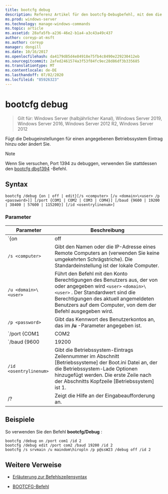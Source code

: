 ```yaml
---
title: bootcfg debug
description: Referenz Artikel für den bootcfg-Debugbefehl, mit dem die Debugeinstellungen für einen angegebenen Betriebssystem Eintrag hinzugefügt oder geändert werden.
ms.prod: windows-server
ms.technology: manage-windows-commands
ms.topic: article
ms.assetid: 28afa5fb-a236-46e2-b1a4-a3c43a49c437
author: coreyp-at-msft
ms.author: coreyp
manager: dongill
ms.date: 10/16/2017
ms.openlocfilehash: da4179d85d4e84918e75fb4c8490e229230412eb
ms.sourcegitcommit: 2afed2461574a3f53f84fc9ec28d86df3b335685
ms.translationtype: MT
ms.contentlocale: de-DE
ms.lasthandoff: 07/02/2020
ms.locfileid: "85926323"
---
```

# <a name="bootcfg-debug"></a>bootcfg debug

> Gilt für: Windows Server (halbjährlicher Kanal), Windows Server 2019, Windows Server 2016, Windows Server 2012 R2, Windows Server 2012

Fügt die Debugeinstellungen für einen angegebenen Betriebssystem Eintrag hinzu oder ändert Sie.

>[!NOTE]
> Wenn Sie versuchen, Port 1394 zu debuggen, verwenden Sie stattdessen den [bootcfg dbg1394](bootcfg-dbg1394.md) -Befehl.

## <a name="syntax"></a>Syntax

```
bootcfg /debug {on | off | edit}[/s <computer> [/u <domain>\<user> /p <password>]] [/port {COM1 | COM2 | COM3 | COM4}] [/baud {9600 | 19200 | 38400 | 57600 | 115200}] [/id <osentrylinenum>]
```

### <a name="parameters"></a>Parameter

| Parameter | Beschreibung |
| --------- | ----------- |
| `{on | off | edit}` | Gibt den Wert für das Port Debuggen an, einschließlich:<ul><li>**auf.** Aktiviert die Unterstützung für Remote Debugging durch Hinzufügen der/Debug-Option zum angegebenen `<osentrylinenum>` .</li><li>**abgeschrieben.** Deaktiviert die Unterstützung für Remote Debugging, indem die/Debug-Option aus dem angegebenen entfernt wird <osentrylinenum> .</li><li>**Bearbeiten.** Ermöglicht Änderungen an den Einstellungen für Port und Baudrate durch Ändern der Werte, die mit der/Debug-Option für das angegebene verknüpft sind <osentrylinenum> .</li></ul> |
| `/s <computer>` | Gibt den Namen oder die IP-Adresse eines Remote Computers an (verwenden Sie keine umgekehrten Schrägstriche). Die Standardeinstellung ist der lokale Computer. |
| `/u <domain>\<user>`  | Führt den Befehl mit den Konto Berechtigungen des Benutzers aus, der von oder angegeben wird `<user>` `<domain>\<user>` . Der Standardwert sind die Berechtigungen des aktuell angemeldeten Benutzers auf dem Computer, von dem der Befehl ausgegeben wird. |
| `/p <password>` | Gibt das Kennwort des Benutzerkontos an, das im **/u** -Parameter angegeben ist. |
| `/port {COM1 | COM2 | COM3 | COM4}` |  Gibt den COM-Port an, der für das Debugging verwendet werden soll. Verwenden Sie diesen Parameter nicht, wenn das Debuggen deaktiviert ist. |
| `/baud {9600 | 19200 | 38400 | 57600 | 115200}` | Gibt die Baudrate an, die für das Debugging verwendet werden soll. Verwenden Sie diesen Parameter nicht, wenn das Debuggen deaktiviert ist. |
| `/id <osentrylinenum>` | Gibt die Betriebssystem-Eintrags Zeilennummer im Abschnitt [Betriebssysteme] der Boot.ini Datei an, der die Betriebssystem-Lade Optionen hinzugefügt werden. Die erste Zeile nach der Abschnitts Kopfzeile [Betriebssystem] ist 1. |
| /? | Zeigt die Hilfe an der Eingabeaufforderung an. |

## <a name="examples"></a>Beispiele

So verwenden Sie den Befehl **bootcfg/Debug** :

```
bootcfg /debug on /port com1 /id 2
bootcfg /debug edit /port com2 /baud 19200 /id 2
bootcfg /s srvmain /u maindom\hiropln /p p@ssW23 /debug off /id 2
```

## <a name="additional-references"></a>Weitere Verweise

- [Erläuterung zur Befehlszeilensyntax](command-line-syntax-key.md)

- [BOOTCFG-Befehl](bootcfg.md)
